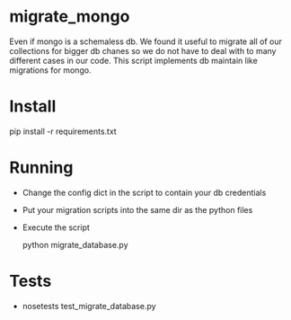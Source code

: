 migrate_mongo
=============

Even if mongo is a schemaless db. We found it useful to migrate all of our collections for bigger db chanes so we do not have to deal with to many different cases in our code. This script implements db maintain like migrations for mongo.

Install
=============
pip install -r requirements.txt

Running
=============
* Change the config dict in the script to contain your db credentials
* Put your migration scripts into the same dir as the python files
* Execute the script 
    
    python migrate_database.py

Tests
=============
* nosetests test_migrate_database.py

